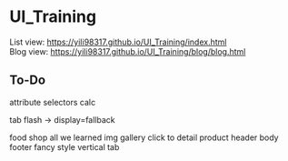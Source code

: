 # UI_Training
List view:
https://yili98317.github.io/UI_Training/index.html  
Blog view:
https://yili98317.github.io/UI_Training/blog/blog.html


## To-Do
attribute selectors
calc

tab flash -> display=fallback

food shop
    all we learned
    img gallery
    click to detail product
    header body footer
    fancy style
    vertical tab
